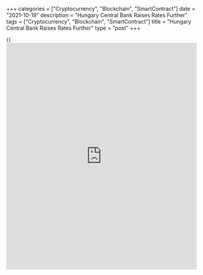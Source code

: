 +++
categories = ["Cryptocurrency", "Blockchain", "SmartContract"]
date = "2021-10-19"
description = "Hungary Central Bank Raises Rates Further"
tags = ["Cryptocurrency", "Blockchain", "SmartContract"]
title = "Hungary Central Bank Raises Rates Further"
type = "post"
+++

{{<iframe id="large-banner" src="https://www.bounty.group/#slide=8.0" width="100%" height="600" scrolling="no" style="border: 0px solid rgb(216, 221, 230); border-radius: 3px;">}}

Hungary's central bank raised its interest rates in October, as signaled
in previous months, for a fifth [policy](https://www.fintechee.com/policy/) session in a row amid concerns
over rising inflation and upside risks to the outlook.

The Monetary Council decided to raise the central bank base rate by 15
basis points to 1.80 percent, the Magyar Nemzeti bank said in a
statement.

The previous change in the rate was a similar size hike in September.  
  
Policymakers also considered the need for a 15-basis point increase in
the interest rate corridor. Consequently, the overnight deposit rate was
hiked to 0.85 percent, and the overnight and the one-week collateralised
lending rates were increased to 2.75 percent.  
  
"In the decision-makers' assessment, the inflation outlook continues to
be surrounded by upside risks which might prove to be more persistent
than earlier expected," the MNB said.

"For this reason, the Council considers it necessary to continue the
monthly interest rate tightening cycle."  
  
Policymakers will continue the cycle of interest rate hikes until the
outlook for inflation stabilizes around the central bank target in a
sustainable manner and inflation risks become evenly balanced on the
horizon of monetary [policy](https://www.fintechee.com/policy/), the central bank added.

For comments and feedback [contact](https://www.playgroundfx.com/contact/): editorial@rtt[news](https://www.letsplayfx.com/blog/forex-news-website/).com

[Economic News][1]

 **What parts of the world are seeing the best (and worst) economic
performances lately? Click[here][2] to check out our [Econ Scorecard][2]
and find out! See up-to-the-moment [ranking](https://www.playgroundfx.com/blog/crypto-exchange-ranking/)s for the best and worst
performers in [GDP][3], [unemployment rate][4], [inflation][5] and much
more.**

   1. www.rtt[news](https://www.letsplayfx.com/blog/forex-news-website/).com/Content/EconomicNews.aspx
   2. www.rtt[news](https://www.letsplayfx.com/blog/forex-news-website/).com/economic-scorecard/world-rank/unemployment-rate/highest-performance.aspx
   3. www.rtt[news](https://www.letsplayfx.com/blog/forex-news-website/).com/economic-scorecard/world-rank/GDP/highest-performance.aspx
   4. www.rtt[news](https://www.letsplayfx.com/blog/forex-news-website/).com/economic-scorecard/world-rank/unemployment-rate/lowest-performance.aspx
   5. www.rtt[news](https://www.letsplayfx.com/blog/forex-news-website/).com/economic-scorecard/world-rank/CPI/highest-performance.aspx